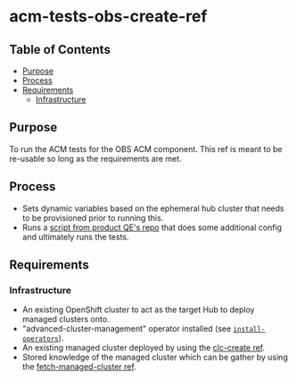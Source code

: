 # acm-tests-obs-create-ref<!-- omit from toc -->

## Table of Contents<!-- omit from toc -->
- [Purpose](#purpose)
- [Process](#process)
- [Requirements](#requirements)
  - [Infrastructure](#infrastructure)

## Purpose

To run the ACM tests for the OBS ACM component.
This ref is meant to be re-usable so long as the requirements are met.

## Process

- Sets dynamic variables based on the ephemeral hub cluster that needs to be provisioned prior to running this.
- Runs a [script from product QE's repo](https://github.com/stolostron/observability_core_automation/blob/release-2.7/execute_obs_interop_commands.sh) that does some additional config and ultimately runs the tests.

## Requirements


### Infrastructure

- An existing OpenShift cluster to act as the target Hub to deploy managed clusters onto.
- "advanced-cluster-management" operator installed (see [`install-operators`](../../../step-registry/install-operators/README.md)).
- An existing managed cluster deployed by using the [clc-create ref](https://steps.ci.openshift.org/reference/acm-tests-clc-create).
- Stored knowledge of the managed cluster which can be gather by using the [fetch-managed-cluster ref](https://steps.ci.openshift.org/reference/acm-fetch-managed-clusters).